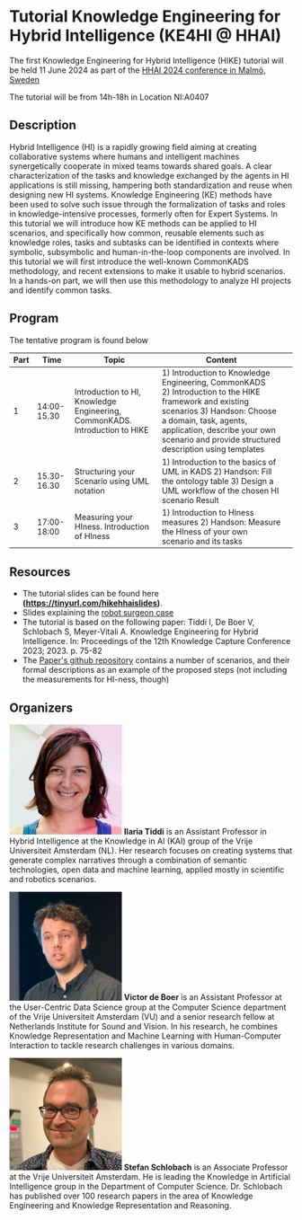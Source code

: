 # Tutorial Knowledge Engineering for Hybrid Intelligence (KE4HI @ HHAI)


The first Knowledge Engineering for Hybrid Intelligence (HIKE) tutorial will be held 11 June 2024 as part of the [HHAI 2024 conference in Malmö, Sweden](https://hhai-conference.org/2024/workshops-tutorials/)

The tutorial will be from 14h-18h in Location NI:A0407

## Description
Hybrid Intelligence (HI) is a rapidly growing field aiming at creating collaborative systems where humans and intelligent machines synergetically cooperate in mixed teams
towards shared goals. A clear characterization of the tasks and knowledge exchanged by
the agents in HI applications is still missing, hampering both standardization and reuse
when designing new HI systems.
Knowledge Engineering (KE) methods have been used to solve such issue through
the formalization of tasks and roles in knowledge-intensive processes, formerly often
for Expert Systems. In this tutorial we will introduce how KE methods can be applied
to HI scenarios, and specifically how common, reusable elements such as knowledge
roles, tasks and subtasks can be identified in contexts where symbolic, subsymbolic and
human-in-the-loop components are involved.
In this tutorial we will first introduce the well-known CommonKADS methodology,
and recent extensions to make it usable to hybrid scenarios. In a hands-on part, we will
then use this methodology to analyze HI projects and identify common tasks.

## Program

The tentative program is found below

| Part | Time        | Topic                                                                        | Content                                                                                                                                                                                                                                                       |   |
|------|-------------|------------------------------------------------------------------------------|-----------------------------------------------------------------------------------------------------------------------------------------------------------------------------------------------------------------------------------------------------------------|---|
| 1    | 14:00-15.30 | Introduction to HI, Knowledge Engineering, CommonKADS. Introduction to HIKE  | 1) Introduction to Knowledge Engineering, CommonKADS<br> 2) Introduction to the HIKE framework and existing scenarios 3) Handson: Choose a domain, task, agents, application, describe your own scenario and provide structured description using templates|   |
| 2    | 15.30-16.30 | Structuring your Scenario using UML notation                                 | 1) Introduction to the basics of UML in KADS 2) Handson: Fill the ontology table 3) Design a UML workflow of the chosen HI scenario Result                                                                        |   |
| 3    | 17:00-18:00 | Measuring your HIness. Introduction of HIness                                | 1) Introduction to HIness measures 2) Handson: Measure the HIness of your own scenario and its tasks                                                                                                |   |

## Resources
- The tutorial slides can be found here **(https://tinyurl.com/hikehhaislides)**.
- Slides explaining the [robot surgeon case](/materials/2024-06-HIKEtutorial.pdf)
- The tutorial is based on the following paper:  Tiddi I, De Boer V, Schlobach S, Meyer-Vitali A. Knowledge Engineering for Hybrid Intelligence. In:
Proceedings of the 12th Knowledge Capture Conference 2023; 2023. p. 75-82
- The [Paper's github repository](https://github.com/kmitd/HI-CommonKADS) contains a number of scenarios, and their formal descriptions as an example of the proposed steps (not including the measurements for HI-ness, though)

## Organizers

<img src="img/ilaria.jpg" alt="ilaria" width="200"/> **Ilaria Tiddi** is an Assistant Professor in Hybrid Intelligence at the Knowledge in AI (KAI) group of the Vrije Universiteit Amsterdam (NL). Her research focuses on creating systems that generate complex narratives through a combination of semantic technologies, open data and machine learning, applied mostly in scientific and robotics scenarios.

<img src="img/victor.jpg" alt="victor" width="200"/> **Victor de Boer** is an Assistant Professor at the User-Centric Data Science group at the Computer Science department of the Vrije Universiteit Amsterdam (VU) and a senior research fellow at Netherlands Institute for Sound and Vision. In his research, he combines Knowledge Representation and Machine Learning with Human-Computer Interaction to tackle research challenges in various domains.

<img src="img/stefan.jpg" alt="stefan" width="200"/> **Stefan Schlobach** is an Associate Professor at the Vrije Universiteit Amsterdam. He is leading the Knowledge in Artificial Intelligence group in the Department of Computer Science. Dr. Schlobach has published over 100 research papers in the area of Knowledge Engineering and Knowledge Representation and Reasoning. 
